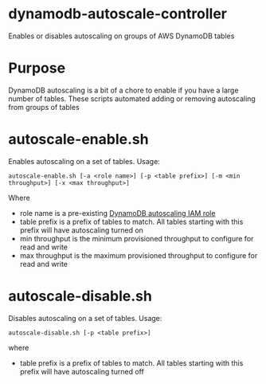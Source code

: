 # dynamodb-autoscale-controller
Enables or disables autoscaling on groups of AWS DynamoDB tables

# Purpose
DynamoDB autoscaling is a bit of a chore to enable if you have a large number of tables.  These scripts automated adding or removing autoscaling from groups of tables

# autoscale-enable.sh

Enables autoscaling on a set of tables.  Usage:

`autoscale-enable.sh [-a <role name>] [-p <table prefix>] [-m <min throughput>] [-x <max throughput>]`

Where
* role name is a pre-existing [DynamoDB autoscaling IAM role](http://docs.aws.amazon.com/amazondynamodb/latest/developerguide/AutoScaling.CLI.html#AutoScaling.CLI.CreateServiceRole)
* table prefix is a prefix of tables to match.  All tables starting with this prefix will have autoscaling turned on
* min throughput is the minimum provisioned throughput to configure for read and write
* max throughput is the maximum provisioned throughput to configure for read and write

# autoscale-disable.sh
Disables autoscaling on a set of tables.  Usage:

`autoscale-disable.sh [-p <table prefix>]`

where
* table prefix is a prefix of tables to match.  All tables starting with this prefix will have autoscaling turned off
